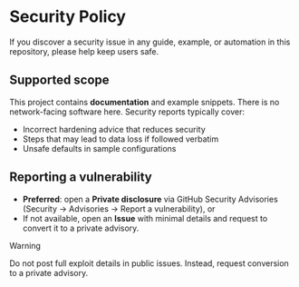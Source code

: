 # Security Policy

If you discover a security issue in any guide, example, or automation in this repository, please help keep users safe.

## Supported scope

This project contains **documentation** and example snippets. There is no network-facing software here. Security reports typically cover:

- Incorrect hardening advice that reduces security
- Steps that may lead to data loss if followed verbatim
- Unsafe defaults in sample configurations

## Reporting a vulnerability

- **Preferred**: open a **Private disclosure** via GitHub Security Advisories (Security → Advisories → Report a vulnerability), or
- If not available, open an **Issue** with minimal details and request to convert it to a private advisory.

> [!WARNING]
> Do not post full exploit details in public issues. Instead, request conversion to a private advisory.
